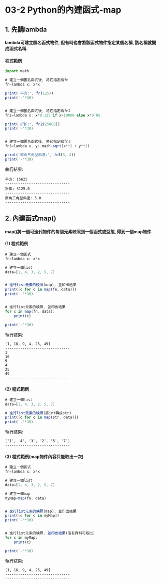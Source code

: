 # 03-2 Python的內建函式-map


## 1. 先講lambda

#### lambda可建立匿名函式物件, 但有時也會將該函式物件指定某個名稱, 該名稱就變成函式名稱. 



#### 程式範例
```javascript
import math

# 建立一個匿名函式後, 將它指定給fn
fn=lambda x: x*x

print('平方:', fn(125))
print('-'*30)


# 建立一個匿名函式後, 將它指定給fn2
fn2=lambda x: x*0.125 if x>10000 else x*0.08

print('折扣:', fn2(25000))
print('-'*30)


# 建立一個匿名函式後, 將它指定給fn3
fn3=lambda x, y: math.sqrt(x**2 + y**2)

print('直角三角型斜邊:', fn3(3, 4))
print('-'*30)
```

執行結果:
```
平方: 15625
------------------------------
折扣: 3125.0
------------------------------
直角三角型斜邊: 5.0
------------------------------
```



## 2. 內建函式map()

#### map()將一個可迭代物件的每個元素映照到一個函式或型態, 得到一個map物件. 



#### (1) 程式範例
```javascript
# 建立一個函式
fn=lambda x: x*x

# 建立一個list
data=[1, 4, 3, 2, 5, 7]


# 進行list元素的映照(map), 並印出結果
print([c for c in map(fn, data)])
print('-'*30)


# 進行list元素的映照, 並印出結果
for c in map(fn, data):
    print(c)

print('-'*30)
```

執行結果:
```
[1, 16, 9, 4, 25, 49]
------------------------------
1
16
9
4
25
49
------------------------------
```


#### (2) 程式範例
```javascript
# 建立一個list
data=[1, 4, 3, 2, 5, 7]

# 進行list元素的映照(將int轉成str)
print([c for c in map(str, data)])
print('-'*30)
```

執行結果:
```
['1', '4', '3', '2', '5', '7']
------------------------------
```


#### (3) 程式範例(map物件內容只能取出一次)
```javascript
# 建立一個函式
fn=lambda x: x*x

# 建立一個list
data=[1, 4, 3, 2, 5, 7]

# 建立一個map
myMap=map(fn, data)


# 進行list元素的映照(map), 並印出結果
print([c for c in myMap])
print('-'*30)


# 進行list元素的映照, 並印出結果(沒有資料可取出)
for c in myMap:
    print(c)

print('-'*30)
```

執行結果:
```
[1, 16, 9, 4, 25, 49]
------------------------------
------------------------------
```
